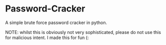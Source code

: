 # Password-Cracker
A simple brute force password cracker in python.

NOTE: whilst this is obviously not very sophisticated, please do not use this for malicious intent. I made this for fun (:

